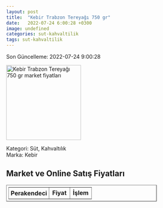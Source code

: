 ```yaml
---
layout: post
title:  "Kebir Trabzon Tereyağı 750 gr"
date:   2022-07-24 6:00:28 +0300
image: undefined
categories: sut-kahvaltilik
tags: sut-kahvaltilik
---
```


Son Güncelleme: 2022-07-24 9:00:28

<img src="undefined" width="200" alt="Kebir Trabzon Tereyağı 750 gr market fiyatları" />

Kategori: Süt, Kahvaltılık
<br />
Marka: Kebir

<h2>Market ve Online Satış Fiyatları</h2>

<table border="1" style="padding: 5px;width:80%;">
  <tr>
    <td style="padding: 5px;"><strong>Perakendeci</strong></td>
    <td><strong>Fiyat</strong></td>
    <td><strong>İşlem</strong></td>
  </tr>
  
</table>
